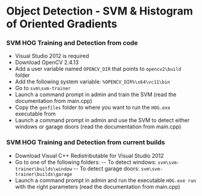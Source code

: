 # Object Detection - SVM & Histogram of Oriented Gradients

### SVM HOG Training and Detection from code
- Visual Studio 2012 is required
- Download OpenCV 2.4.13
- Add a user variable named `OPENCV_DIR` that points to `opencv2\build` folder
- Add the following system variable: `%OPENCV_DIR%\x64\vc11\bin`
- Go to `svm\svm-trainer`
- Launch a command prompt in admin and train the SVM (read the documentation from main.cpp)
- Copy the `genfiles` folder to where you want to run the `HOG.exe` executable from
- Launch a command prompt in admin and use the SVM to detect either windows or garage doors (read the documentation from main.cpp)

### SVM HOG Training and Detection from current builds
- Download Visual C++ Redistributable for Visual Studio 2012
- Go to one of the following folders:
-- To detect windows: `svm\svm-trainer\builds\window`
-- To detect garage doors: `svm\svm-trainer\builds\garage`
- Launch a command prompt in admin and run the executable `HOG.exe run` with the right parameters (read the documentation from main.cpp)
